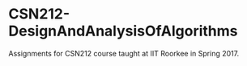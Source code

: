 # CSN212-DesignAndAnalysisOfAlgorithms
Assignments for CSN212 course taught at IIT Roorkee in Spring 2017.
